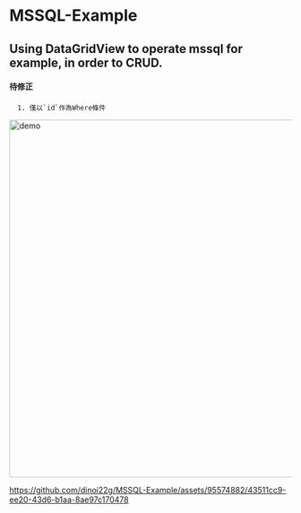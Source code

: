 # MSSQL-Example
## Using DataGridView to operate mssql for example, in order to CRUD.

#### 待修正
```
  1. 僅以`id`作為Where條件
```

<img width="638" alt="demo" src="https://github.com/dinoi22g/MSSQL-Example/assets/95574882/ca32e7ce-35f3-4136-9e9d-726c26f3529c">


https://github.com/dinoi22g/MSSQL-Example/assets/95574882/43511cc9-ee20-43d6-b1aa-8ae97c170478

